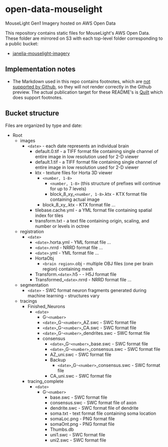 # open-data-mouselight
MouseLight Gen1 Imagery hosted on AWS Open Data 

This repository contains static files for MouseLight's AWS Open Data. These folder are mirrored on S3 with each top-level folder corresponding to a public bucket:
* [janelia-mouselight-imagery](janelia-mouselight-imagery/README.md)

## Implementation notes

* The Markdown used in this repo contains footnotes, which are [not supported by Github](https://github.com/github/markup/issues/498), so they will not render correctly in the Github preview. The actual publication target for these README's is [Quilt](https://open.quiltdata.com/b/janelia-mouselight-imagery) which does support footnotes. 

## Bucket structure

Files are organized by type and date:

* Root
    * images
        * `<date>` - each date represents an individual brain
            * default.0.tif - a TIFF format file containing single channel of entire image in low resolution used for 2-D viewer
            * default.1.tif - a TIFF format file containing single channel of entire image in low resolution used for 2-D viewer
            * ktx - texture files for Horta 3D viewer
                * `<number, 1-8>`
                    * `<number, 1-8>` (this structure of prefixes will continue for up to 7 levels)
                    * block_8_xy_`<number, 1-8>`.ktx - KTX format file containing actual image
                * block_8_xy_.ktx - KTX format file ...
            * tilebase.cache.yml - a YML format file containing spatial index for tiles
            * transform.txt - a text file containing origin, scaling, and number or levels in octree
    * registration
        * `<date>`
            * `<date>`.horta.yml - YML format file ...
            * `<date>`.nrrd - NRRD format file ...
            * `<date>`.yml - YML format file ...
            * HortaObj
                * `<brain region>`.obj - multiple OBJ files (one per brain region) containing mesh
            * Transform.`<date>`.h5 - - H5J format file
            * Transformed_`<date>`.nrrd - NRRD format file ...
    * segmentation
        * `<date>` - SWC format neuron fragments generated during machine learning - structures vary
    * tracings
        * Finished_Neurons
            * `<date>`
                * G-`<number>`
                * `<date>`_G-`<number>`_AZ.swc - SWC format file
                * `<date>`_G-`<number>`_CA.swc - SWC format file
                * `<date>`_G-`<number>`_dendrites.swc - SWC format file
                * consensus
                    * `<date>`_G-`<number>`_base.swc - SWC format file
                    * `<date>`_G-`<number>`_consensus.swc - SWC format file
                    * AZ_uni.swc - SWC format file
                    * Backup
                        * `<date>`_G-`<number>`_consensus.swc - SWC format file
                    * CA_uni.swc - SWC format file
        * tracing_complete
            * `<date>`
                * G-`<number>`
                    * base.swc - SWC format file
                    * consensus.swc - SWC format file of axon
                    * dendrite.swc - SWC format file of dendrite
                    * soma.txt - text format file containing soma location
                    * somaLoc.png - PNG format file
                    * somaOnt.png - PNG format file
                    * Thumbs.db
                    * uni1.swc - SWC format file
                    * uni2.swc - SWC format file
